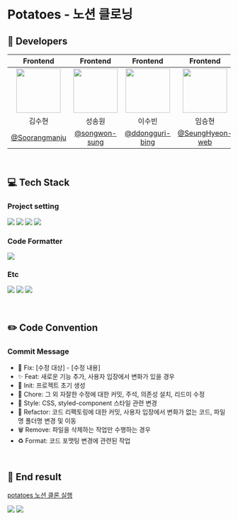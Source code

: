 # Potatoes - 노션 클로닝

## 🥔 Developers
|Frontend|Frontend|Frontend|Frontend|Frontend|Frontend| 
|:----:|:----:|:----:|:----:|:----:|:----:|
|<img src="https://github.com/user-attachments/assets/ef61b788-056f-49bc-b29e-ddcd6b305e01"  width="100"/> | <img src="https://github.com/user-attachments/assets/3415d086-0fc2-4221-a5f5-0ec93a658dfe"  width="100"/> | <img src="https://github.com/user-attachments/assets/f9b8f38f-6989-4017-95a7-e65b0a655c3d"  width="100"/> | <img src="https://github.com/user-attachments/assets/07fff285-0d00-49a5-9a49-587f9bce95ad"  width="100"/> | <img src="https://github.com/user-attachments/assets/9168006a-f84c-4fb9-a343-0ce95bce8a13"  width="100"/> | <img src="https://github.com/user-attachments/assets/2cb6874c-dbf9-499d-bcb0-6f3de778948d"  width="100"/> |
|김수현|성송원|이수빈|임승현|한승연|현용재|
|[@Soorangmanju](https://github.com/Soorangmanju)|[@songwon-sung](https://github.com/songwon-sung)|[@ddongguri-bing](https://github.com/ddongguri-bing)|[@SeungHyeon-web](https://github.com/SeungHyeon-web)|[@tiffanyhansy](https://github.com/tiffanyhansy)|[@YongJaeHyun](https://github.com/YongJaeHyun)|

<br/>

## 💻 Tech Stack
### Project setting
  
  <img src="https://img.shields.io/badge/npm-CB3837?style=for-the-badge&logo=npm&logoColor=white"> <img src="https://img.shields.io/badge/HTML-E34F26?style=for-the-badge&logo=html5&logoColor=white"> <img src="https://img.shields.io/badge/CSS-1572B6?style=for-the-badge&logo=css3&logoColor=white"> <img src="https://img.shields.io/badge/JavaScript-F7DF1E?style=for-the-badge&logo=javascript&logoColor=black">

### Code Formatter

  <img src="https://img.shields.io/badge/prettier-F7B93E?style=for-the-badge&logo=prettier&logoColor=black">


### Etc
  <img src="https://img.shields.io/badge/notion-000000?style=for-the-badge&logo=notion&logoColor=white"> <img src="https://img.shields.io/badge/slack-4A154B?style=for-the-badge&logo=slack&logoColor=white"> <img src="https://img.shields.io/badge/github-181717?style=for-the-badge&logo=github&logoColor=white">

<br/>

## ✏️ Code Convention 
### Commit Message
- 🚨 Fix: [수정 대상] - [수정 내용]
- ✨ Feat: 새로운 기능 추가, 사용자 입장에서 변화가 있을 경우
- 🎉 Init: 프로젝트 초기 생성
- 📝 Chore: 그 외 자잘한 수정에 대한 커밋, 주석, 의존성 설치, 리드미 수정
- 💄 Style: CSS, styled-component 스타일 관련 변경
- 🔨 Refactor: 코드 리팩토링에 대한 커밋, 사용자 입장에서 변화가 없는 코드, 파일명 폴더명 변경 및 이동 
- 🗑️ Remove: 파일을 삭제하는 작업만 수행하는 경우
- ♻️ Format: 코드 포맷팅 변경에 관련된 작업

<br/>

## 🏅 End result 

[potatoes 노션 클론 실행](https://ddongguri-bing.github.io/Potatoes/) 


<img src="https://github.com/user-attachments/assets/9ec8e780-8fee-4d4f-8da1-f2154d25c245"/>
<img src="https://github.com/user-attachments/assets/369ef549-1462-4f26-b990-a04ec1208c13"/>
